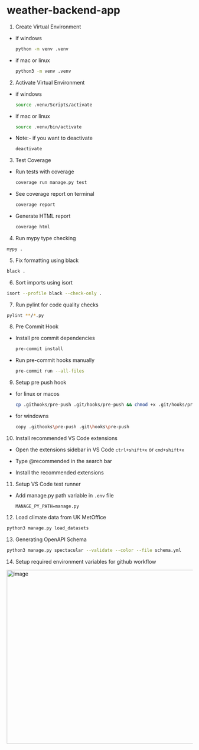 # weather-backend-app

1. Create Virtual Environment

- if windows

  ```bash
  python -m venv .venv
  ```

- if mac or linux

  ```bash
  python3 -m venv .venv
  ```

2. Activate Virtual Environment

- if windows

  ```bash
  source .venv/Scripts/activate
  ```

- if mac or linux

  ```bash
  source .venv/bin/activate
  ```

- Note:- if you want to deactivate

  ```bash
  deactivate
  ```

3. Test Coverage

- Run tests with coverage

  ```sh
  coverage run manage.py test
  ```

- See coverage report on terminal

  ```sh
  coverage report
  ```

- Generate HTML report

  ```sh
  coverage html
  ```

4. Run mypy type checking

```sh
mypy .
```

5. Fix formatting using black

```sh
black .
```

6. Sort imports using isort

```sh
isort --profile black --check-only .
```

7. Run pylint for code quality checks

```sh
pylint **/*.py
```

8. Pre Commit Hook

- Install pre commit dependencies

  ```sh
  pre-commit install
  ```

- Run pre-commit hooks manually

  ```sh
  pre-commit run --all-files
  ```

9. Setup pre push hook

- for linux or macos

  ```sh
  cp .githooks/pre-push .git/hooks/pre-push && chmod +x .git/hooks/pre-push
  ```

- for windowns

  ```sh
  copy .githooks\pre-push .git\hooks\pre-push
  ```

10. Install recommended VS Code extensions

- Open the extensions sidebar in VS Code `ctrl+shift+x` or `cmd+shift+x`

- Type @recommended in the search bar

- Install the recommended extensions

11. Setup VS Code test runner

- Add manage.py path variable in `.env` file

  ```env
  MANAGE_PY_PATH=manage.py
  ```

12. Load climate data from UK MetOffice

```sh
python3 manage.py load_datasets
```

13. Generating OpenAPI Schema

```sh
python3 manage.py spectacular --validate --color --file schema.yml
```

14. Setup required environment variables for github workflow

<img width="1400" height="470" alt="image" src="https://github.com/user-attachments/assets/eb0a4fe3-afb4-4ca6-80aa-6e61ad58143f" />

